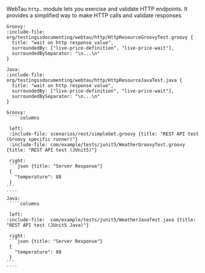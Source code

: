WebTau `http.` module lets you exercise and validate HTTP endpoints.
It provides a simplified way to make HTTP calls and validate responses

```tabs
Groovy:
:include-file: org/testingisdocumenting/webtau/http/HttpResourceGroovyTest.groovy {
  title: "wait on http response value",
  surroundedBy: ["live-price-definition", "live-price-wait"],
  surroundedBySeparator: "\n...\n"
}

Java:
:include-file: org/testingisdocumenting/webtau/http/HttpResourceJavaTest.java {
  title: "wait on http response value",
  surroundedBy: ["live-price-definition", "live-price-wait"],
  surroundedBySeparator: "\n...\n"
}
```

``````tabs
Groovy:
 ````columns

 left:
 :include-file: scenarios/rest/simpleGet.groovy {title: "REST API test (Groovy specific runner)"}
 :include-file: com/example/tests/junit5/WeatherGroovyTest.groovy {title: "REST API test (JUnit5)"} 

 right: 
 ```json {title: "Server Response"}
 {
   "temperature": 88
 }
```
````
Java:
 ````columns

 left:
:include-file:  com/example/tests/junit5/WeatherJavaTest.java {title: "REST API test (JUnit5 Java)"} 

 right: 
 ```json {title: "Server Response"}
 {
   "temperature": 88
 }
```
````
``````
